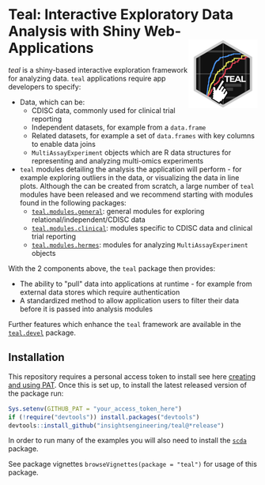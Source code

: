 # Teal: Interactive Exploratory Data Analysis with Shiny Web-Applications <a href='https://github.com/insightsengineering/teal'><img src="man/figures/teal.png" align="right" height="139" style="max-width: 100%;"/></a  >

*teal* is a shiny-based interactive exploration framework for analyzing data. `teal` applications require app developers to specify:

- Data, which can be:
  - CDISC data, commonly used for clinical trial reporting
  - Independent datasets, for example from a `data.frame`
  - Related datasets, for example a set of `data.frames` with key columns to enable data joins
  - `MultiAssayExperiment` objects which are R data structures for representing and analyzing multi-omics experiments
- `teal` modules detailing the analysis the application will perform - for example exploring outliers in the data, or visualizing the data in line plots.
  Although the can be created from scratch, a large number of `teal` modules have been released and we recommend starting with modules found in the following packages:
  - [`teal.modules.general`](https://github.com/insightsengineering/teal.modules.general): general modules for exploring relational/independent/CDISC data
  - [`teal.modules.clinical`](https://github.com/insightsengineering/teal.modules.clinical): modules specific to CDISC data and clinical trial reporting
  - [`teal.modules.hermes`](https://github.com/insightsengineering/teal.modules.hermes): modules for analyzing `MultiAssayExperiment` objects

With the 2 components above, the `teal` package then provides:

- The ability to "pull" data into applications at runtime - for example from external data stores which require authentication
- A standardized method to allow application users to filter their data before it is passed into analysis modules  

Further features which enhance the `teal` framework are available in the [`teal.devel`](https://github.com/insightsengineering/teal.devel) package.

## Installation

This repository requires a personal access token to install see here [creating and using PAT](https://docs.github.com/en/github/authenticating-to-github/keeping-your-account-and-data-secure/creating-a-personal-access-token). Once this is set up, to install the latest released version of the package run:

```r
Sys.setenv(GITHUB_PAT = "your_access_token_here")
if (!require("devtools")) install.packages("devtools")
devtools::install_github("insightsengineering/teal@*release")
```

In order to run many of the examples you will also need to install the [`scda`](https://github.com/insightsengineering/scda) package.

See package vignettes `browseVignettes(package = "teal")` for usage of this package.
